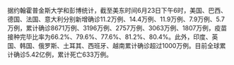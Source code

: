 据约翰霍普金斯大学和彭博统计，截至美东时间6月23日下午6时，美国、巴西、德国、法国、意大利分别新增确诊11.2万例、14.4万例、11.9万例、7.9万例、5.7万例，累计确诊8671万例、3196万例、2757万例、3063万例、1807万例，疫苗接种完毕比率为66.2%、79.6%、77.6%、81.2%、80.4%。此外，印度、英国、韩国、俄罗斯、土耳其、西班牙、越南累计确诊超过1000万例。目前全球累计确诊5.42亿例，累计死亡633万例。